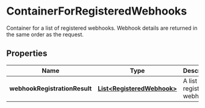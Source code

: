 

# ContainerForRegisteredWebhooks

Container for a list of registered webhooks. Webhook details are returned in the same order as the request.

## Properties

| Name | Type | Description | Notes |
|------------ | ------------- | ------------- | -------------|
|**webhookRegistrationResult** | [**List&lt;RegisteredWebhook&gt;**](RegisteredWebhook.md) | A list of registered webhooks. |  [optional] |



